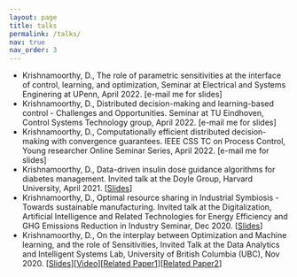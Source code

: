 ```yaml
---
layout: page
title: talks
permalink: /talks/
nav: true
nav_order: 3
---
```


* Krishnamoorthy, D., The role of parametric sensitivities at the interface of control, learning, and optimization,
Seminar at Electrical and Systems Enginering at UPenn, April 2022. [e-mail me for slides]
* Krishnamoorthy, D., Distributed decision-making and learning-based control - Challenges and Opportunities. Seminar at TU Eindhoven, Control Systems Technology group, April 2022. [e-mail me for slides]
* Krishnamoorthy, D., Computationally efficient distributed decision-making with convergence guarantees. IEEE CSS TC on Process Control, Young researcher Online Seminar Series, April 2022. [e-mail me for slides]
* Krishnamoorthy, D., Data-driven insulin dose guidance algorithms for diabetes management. Invited talk at the Doyle Group, Harvard University, April 2021. [[Slides](https://www.dropbox.com/s/31n7k2fvxlhg0p0/2021_Harvard_SEAS_DoyleLab.pdf?dl=0)]
* Krishnamoorthy, D., Optimal resource sharing in Industrial Symbiosis - Towards sustainable manufacturing. Invited talk at the Digitalization, Artificial Intelligence and Related Technologies for Energy Efficiency and GHG Emissions Reduction in Industry Seminar,  Dec 2020. [[Slides](http://folk.ntnu.no/dineshk/Presentations/EnergyEfficiency_seminar_DK.pdf)]
* Krishnamoorthy, D., On the interplay between Optimization and Machine learning, and the role of Sensitivities, Invited Talk at the Data Analytics and Intelligent Systems Lab, University of British Columbia (UBC), Nov 2020. [[Slides](http://folk.ntnu.no/dineshk/Presentations/Optimization_ML.pdf)][[Video](https://www.youtube.com/watch?v=6wMR3fw5Uv4&ab_channel=DineshKrishnamoorthy)][[Related Paper1](https://arxiv.org/abs/2009.07398)][[Related Paper2](https://arxiv.org/abs/2009.05845)]
